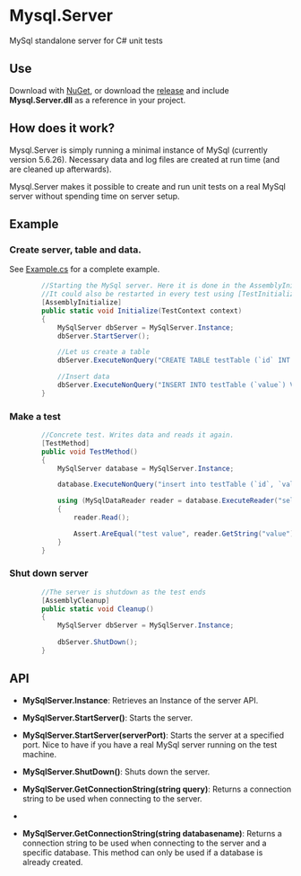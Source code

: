 # Mysql.Server
MySql standalone server for C# unit tests

## Use
Download with [NuGet](https://www.nuget.org/packages/MySql.Server/), or download the [release](https://github.com/stumpdk/Mysql.Server/releases) and include **Mysql.Server.dll** as a reference in your project.

## How does it work?
Mysql.Server is simply running a minimal instance of MySql (currently version 5.6.26). Necessary data and log files are created at run time (and are cleaned up afterwards).

Mysql.Server makes it possible to create and run unit tests on a real MySql server without spending time on server setup.

## Example

### Create server, table and data.
See [Example.cs](https://github.com/stumpdk/MySqlStandAloneServer/blob/master/Example.cs) for a complete example.
```c#
        //Starting the MySql server. Here it is done in the AssemblyInitialize method for performance purposes.
        //It could also be restarted in every test using [TestInitialize] attribute
        [AssemblyInitialize]
        public static void Initialize(TestContext context)
        {
            MySqlServer dbServer = MySqlServer.Instance;
            dbServer.StartServer();

            //Let us create a table
            dbServer.ExecuteNonQuery("CREATE TABLE testTable (`id` INT NOT NULL, `value` CHAR(150) NULL,  PRIMARY KEY (`id`)) ENGINE = MEMORY;");

            //Insert data
            dbServer.ExecuteNonQuery("INSERT INTO testTable (`value`) VALUES ('some value')");
        }
```

### Make a test
```c#
        //Concrete test. Writes data and reads it again.
        [TestMethod]
        public void TestMethod()
        {
            MySqlServer database = MySqlServer.Instance;

            database.ExecuteNonQuery("insert into testTable (`id`, `value`) VALUES (2, 'test value')");

            using (MySqlDataReader reader = database.ExecuteReader("select * from testTable WHERE id = 2"))
            {
                reader.Read();

                Assert.AreEqual("test value", reader.GetString("value"), "Inserted and read string should match");
            }
        }
```

### Shut down server
```c#       
        //The server is shutdown as the test ends
        [AssemblyCleanup]
        public static void Cleanup()
        {
            MySqlServer dbServer = MySqlServer.Instance;
    
            dbServer.ShutDown();
        }
```

## API
* **MySqlServer.Instance**: Retrieves an Instance of the server API.

* **MySqlServer.StartServer()**: Starts the server.

* **MySqlServer.StartServer(serverPort)**: Starts the server at a specified port. Nice to have if you have a real MySql server running on the test machine.

* **MySqlServer.ShutDown()**: Shuts down the server.

* **MySqlServer.GetConnectionString(string query)**: Returns a connection string to be used when connecting to the server.
* 
* **MySqlServer.GetConnectionString(string databasename)**: Returns a connection string to be used when connecting to the server and a specific database. This method can only be used if a database is already created.

